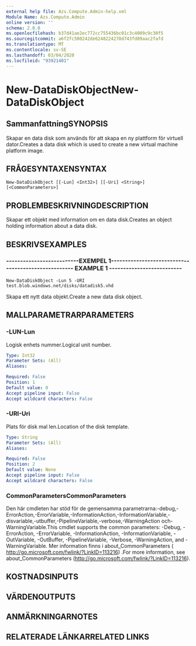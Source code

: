 ```yaml
---
external help file: Azs.Compute.Admin-help.xml
Module Name: Azs.Compute.Admin
online version: ''
schema: 2.0.0
ms.openlocfilehash: b37d41ae2ec772cc755436bc01c3c4009c9c30f5
ms.sourcegitcommit: a6f2fc500242de6248224278d743fd09aac2fafd
ms.translationtype: MT
ms.contentlocale: sv-SE
ms.lasthandoff: 03/04/2020
ms.locfileid: "93921401"
---
```

# <span data-ttu-id="733c9-101">New-DataDiskObject</span><span class="sxs-lookup"><span data-stu-id="733c9-101">New-DataDiskObject</span></span>

## <span data-ttu-id="733c9-102">Sammanfattning</span><span class="sxs-lookup"><span data-stu-id="733c9-102">SYNOPSIS</span></span>
<span data-ttu-id="733c9-103">Skapar en data disk som används för att skapa en ny plattform för virtuell dator.</span><span class="sxs-lookup"><span data-stu-id="733c9-103">Creates a data disk which is used to create a new virtual machine platform image.</span></span>

## <span data-ttu-id="733c9-104">FRÅGESYNTAXEN</span><span class="sxs-lookup"><span data-stu-id="733c9-104">SYNTAX</span></span>

```
New-DataDiskObject [[-Lun] <Int32>] [[-Uri] <String>] [<CommonParameters>]
```

## <span data-ttu-id="733c9-105">PROBLEMBESKRIVNING</span><span class="sxs-lookup"><span data-stu-id="733c9-105">DESCRIPTION</span></span>
<span data-ttu-id="733c9-106">Skapar ett objekt med information om en data disk.</span><span class="sxs-lookup"><span data-stu-id="733c9-106">Creates an object holding information about a data disk.</span></span>

## <span data-ttu-id="733c9-107">BESKRIVS</span><span class="sxs-lookup"><span data-stu-id="733c9-107">EXAMPLES</span></span>

### <span data-ttu-id="733c9-108">--------------------------EXEMPEL 1--------------------------</span><span class="sxs-lookup"><span data-stu-id="733c9-108">-------------------------- EXAMPLE 1 --------------------------</span></span>
```
New-DataDiskObject -Lun 5 -URI test.blob.windows.net/disks/datadisk5.vhd
```

<span data-ttu-id="733c9-109">Skapa ett nytt data objekt.</span><span class="sxs-lookup"><span data-stu-id="733c9-109">Create a new data disk object.</span></span>

## <span data-ttu-id="733c9-110">MALLPARAMETRAR</span><span class="sxs-lookup"><span data-stu-id="733c9-110">PARAMETERS</span></span>

### <span data-ttu-id="733c9-111">-LUN</span><span class="sxs-lookup"><span data-stu-id="733c9-111">-Lun</span></span>
<span data-ttu-id="733c9-112">Logisk enhets nummer.</span><span class="sxs-lookup"><span data-stu-id="733c9-112">Logical unit number.</span></span>

```yaml
Type: Int32
Parameter Sets: (All)
Aliases: 

Required: False
Position: 1
Default value: 0
Accept pipeline input: False
Accept wildcard characters: False
```

### <span data-ttu-id="733c9-113">-URI</span><span class="sxs-lookup"><span data-stu-id="733c9-113">-Uri</span></span>
<span data-ttu-id="733c9-114">Plats för disk mal len.</span><span class="sxs-lookup"><span data-stu-id="733c9-114">Location of the disk template.</span></span>

```yaml
Type: String
Parameter Sets: (All)
Aliases: 

Required: False
Position: 2
Default value: None
Accept pipeline input: False
Accept wildcard characters: False
```

### <span data-ttu-id="733c9-115">CommonParameters</span><span class="sxs-lookup"><span data-stu-id="733c9-115">CommonParameters</span></span>
<span data-ttu-id="733c9-116">Den här cmdleten har stöd för de gemensamma parametrarna:-debug,-ErrorAction,-ErrorVariable,-InformationAction,-InformationVariable,-disvariable,-utbuffer,-PipelineVariable,-verbose,-WarningAction och-WarningVariable.</span><span class="sxs-lookup"><span data-stu-id="733c9-116">This cmdlet supports the common parameters: -Debug, -ErrorAction, -ErrorVariable, -InformationAction, -InformationVariable, -OutVariable, -OutBuffer, -PipelineVariable, -Verbose, -WarningAction, and -WarningVariable.</span></span> <span data-ttu-id="733c9-117">Mer information finns i about_CommonParameters ( http://go.microsoft.com/fwlink/?LinkID=113216) .</span><span class="sxs-lookup"><span data-stu-id="733c9-117">For more information, see about_CommonParameters (http://go.microsoft.com/fwlink/?LinkID=113216).</span></span>

## <span data-ttu-id="733c9-118">KOSTNADS</span><span class="sxs-lookup"><span data-stu-id="733c9-118">INPUTS</span></span>

## <span data-ttu-id="733c9-119">VÄRDEN</span><span class="sxs-lookup"><span data-stu-id="733c9-119">OUTPUTS</span></span>

## <span data-ttu-id="733c9-120">ANMÄRKNINGAR</span><span class="sxs-lookup"><span data-stu-id="733c9-120">NOTES</span></span>

## <span data-ttu-id="733c9-121">RELATERADE LÄNKAR</span><span class="sxs-lookup"><span data-stu-id="733c9-121">RELATED LINKS</span></span>

